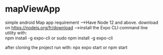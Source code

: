 # mapViewApp
simple android Map app
requirement 
  -->Have Node 12 and above. download on https://nodejs.org/fr/download
  -->install the Expo CLI command line utility with:  
        npm install -g expo-cli 
              or
        sudo npm install -g expo-cli

after cloning the project run with:
  npx expo start
        or
  npm start
